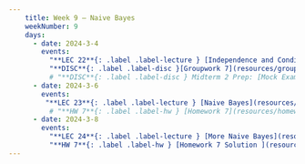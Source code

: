 ```yaml
---
    title: Week 9 – Naive Bayes
    weekNumber: 9
    days:
      - date: 2024-3-4
        events:
          "**LEC 22**{: .label .label-lecture } [Independence and Conditional Independence](resources/lecture/lec22.pdf) [✏️](resources/lecture/lec22-marked.pdf)  ":
          "**DISC**{: .label .label-disc }[Groupwork 7](resources/groupwork/groupwork7.pdf) ":
          # "**DISC**{: .label .label-disc } Midterm 2 Prep: [Mock Exam](resources/exams/mockmidterm2.pdf), [Solutions](resources/exams/mockmidterm2sol.pdf), and [Rubric](resources/exams/mockmidterm2rubric.pdf)":
      - date: 2024-3-6
        events:
         "**LEC 23**{: .label .label-lecture } [Naive Bayes](resources/lecture/lec23.pdf) [✏️](resources/lecture/lec23-marked.pdf)":
          # "**HW 7**{: .label .label-hw } [Homework 7](resources/homework/hw7/homework7.pdf) [🍃](https://www.overleaf.com/read/zkppqvmmtbtb)":
      - date: 2024-3-8
        events:
          "**LEC 24**{: .label .label-lecture } [More Naive Bayes](resources/lecture/lec24.pdf) [✏️](resources/lecture/lec24-marked.pdf) ":
          "**HW 7**{: .label .label-hw } [Homework 7 Solution ](resources/homework/hw7/hw7-soln.pdf) [ 🍃](https://www.overleaf.com/read/xsqfgtvkbqjr#8692bd) [Extra Credit Script](resources/homework/hw7/calculator.ipynb) [Extra Credit Data](resources/homework/hw7/training_classification.csv) ":
---
```

